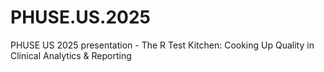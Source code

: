 # PHUSE.US.2025
PHUSE US 2025 presentation - The R Test Kitchen: Cooking Up Quality in Clinical Analytics &amp; Reporting

